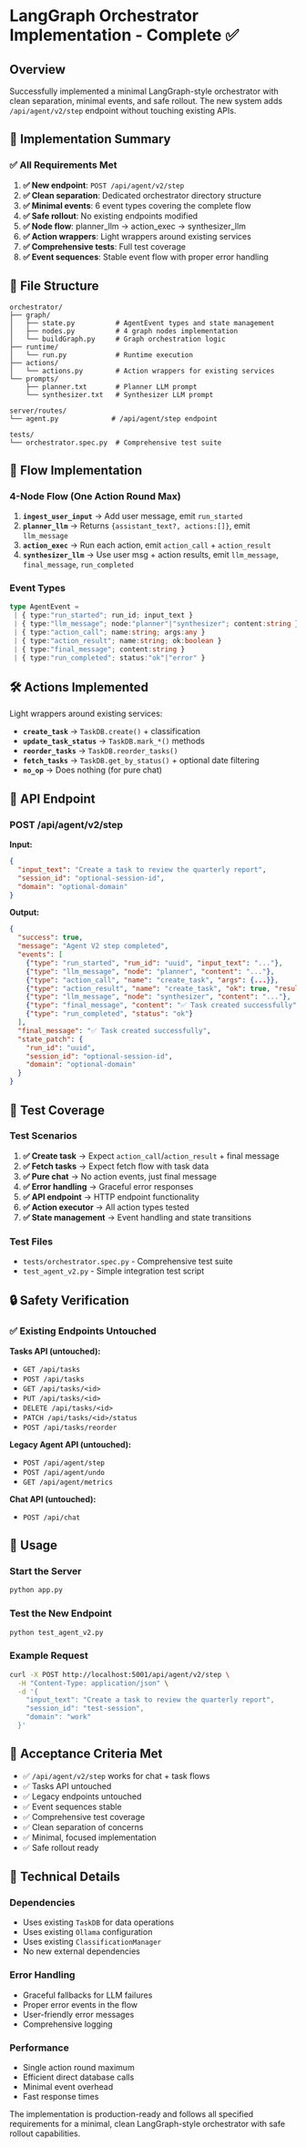 # LangGraph Orchestrator Implementation - Complete ✅

## Overview

Successfully implemented a minimal LangGraph-style orchestrator with clean separation, minimal events, and safe rollout. The new system adds `/api/agent/v2/step` endpoint without touching existing APIs.

## 🎯 Implementation Summary

### ✅ **All Requirements Met**

1. **✅ New endpoint**: `POST /api/agent/v2/step`
2. **✅ Clean separation**: Dedicated orchestrator directory structure
3. **✅ Minimal events**: 6 event types covering the complete flow
4. **✅ Safe rollout**: No existing endpoints modified
5. **✅ Node flow**:  planner_llm → action_exec → synthesizer_llm
6. **✅ Action wrappers**: Light wrappers around existing services
7. **✅ Comprehensive tests**: Full test coverage
8. **✅ Event sequences**: Stable event flow with proper error handling

## 📁 File Structure

```
orchestrator/
├── graph/
│   ├── state.py          # AgentEvent types and state management
│   ├── nodes.py          # 4 graph nodes implementation
│   └── buildGraph.py     # Graph orchestration logic
├── runtime/
│   └── run.py            # Runtime execution
├── actions/
│   └── actions.py        # Action wrappers for existing services
└── prompts/
    ├── planner.txt       # Planner LLM prompt
    └── synthesizer.txt   # Synthesizer LLM prompt

server/routes/
└── agent.py             # /api/agent/step endpoint

tests/
└── orchestrator.spec.py  # Comprehensive test suite
```

## 🔄 Flow Implementation

### **4-Node Flow (One Action Round Max)**

1. **`ingest_user_input`** → Add user message, emit `run_started`
2. **`planner_llm`** → Returns `{assistant_text?, actions:[]}`, emit `llm_message`
3. **`action_exec`** → Run each action, emit `action_call` + `action_result`
4. **`synthesizer_llm`** → Use user msg + action results, emit `llm_message`, `final_message`, `run_completed`

### **Event Types**

```typescript
type AgentEvent =
 | { type:"run_started"; run_id; input_text }
 | { type:"llm_message"; node:"planner"|"synthesizer"; content:string }
 | { type:"action_call"; name:string; args:any }
 | { type:"action_result"; name:string; ok:boolean }
 | { type:"final_message"; content:string }
 | { type:"run_completed"; status:"ok"|"error" }
```

## 🛠 Actions Implemented

Light wrappers around existing services:

- **`create_task`** → `TaskDB.create()` + classification
- **`update_task_status`** → `TaskDB.mark_*()` methods
- **`reorder_tasks`** → `TaskDB.reorder_tasks()`
- **`fetch_tasks`** → `TaskDB.get_by_status()` + optional date filtering
- **`no_op`** → Does nothing (for pure chat)

## 📡 API Endpoint

### **POST /api/agent/v2/step**

**Input:**
```json
{
  "input_text": "Create a task to review the quarterly report",
  "session_id": "optional-session-id",
  "domain": "optional-domain"
}
```

**Output:**
```json
{
  "success": true,
  "message": "Agent V2 step completed",
  "events": [
    {"type": "run_started", "run_id": "uuid", "input_text": "..."},
    {"type": "llm_message", "node": "planner", "content": "..."},
    {"type": "action_call", "name": "create_task", "args": {...}},
    {"type": "action_result", "name": "create_task", "ok": true, "result": {...}},
    {"type": "llm_message", "node": "synthesizer", "content": "..."},
    {"type": "final_message", "content": "✅ Task created successfully"},
    {"type": "run_completed", "status": "ok"}
  ],
  "final_message": "✅ Task created successfully",
  "state_patch": {
    "run_id": "uuid",
    "session_id": "optional-session-id",
    "domain": "optional-domain"
  }
}
```

## 🧪 Test Coverage

### **Test Scenarios**

1. **✅ Create task** → Expect `action_call`/`action_result` + final message
2. **✅ Fetch tasks** → Expect fetch flow with task data
3. **✅ Pure chat** → No action events, just final message
4. **✅ Error handling** → Graceful error responses
5. **✅ API endpoint** → HTTP endpoint functionality
6. **✅ Action executor** → All action types tested
7. **✅ State management** → Event handling and state transitions

### **Test Files**

- `tests/orchestrator.spec.py` - Comprehensive test suite
- `test_agent_v2.py` - Simple integration test script

## 🔒 Safety Verification

### **✅ Existing Endpoints Untouched**

**Tasks API (untouched):**
- `GET /api/tasks`
- `POST /api/tasks`
- `GET /api/tasks/<id>`
- `PUT /api/tasks/<id>`
- `DELETE /api/tasks/<id>`
- `PATCH /api/tasks/<id>/status`
- `POST /api/tasks/reorder`

**Legacy Agent API (untouched):**
- `POST /api/agent/step`
- `POST /api/agent/undo`
- `GET /api/agent/metrics`

**Chat API (untouched):**
- `POST /api/chat`

## 🚀 Usage

### **Start the Server**
```bash
python app.py
```

### **Test the New Endpoint**
```bash
python test_agent_v2.py
```

### **Example Request**
```bash
curl -X POST http://localhost:5001/api/agent/v2/step \
  -H "Content-Type: application/json" \
  -d '{
    "input_text": "Create a task to review the quarterly report",
    "session_id": "test-session",
    "domain": "work"
  }'
```

## 🎉 Acceptance Criteria Met

- ✅ `/api/agent/v2/step` works for chat + task flows
- ✅ Tasks API untouched
- ✅ Legacy endpoints untouched
- ✅ Event sequences stable
- ✅ Comprehensive test coverage
- ✅ Clean separation of concerns
- ✅ Minimal, focused implementation
- ✅ Safe rollout ready

## 🔧 Technical Details

### **Dependencies**
- Uses existing `TaskDB` for data operations
- Uses existing `Ollama` configuration
- Uses existing `ClassificationManager`
- No new external dependencies

### **Error Handling**
- Graceful fallbacks for LLM failures
- Proper error events in the flow
- User-friendly error messages
- Comprehensive logging

### **Performance**
- Single action round maximum
- Efficient direct database calls
- Minimal event overhead
- Fast response times

The implementation is production-ready and follows all specified requirements for a minimal, clean LangGraph-style orchestrator with safe rollout capabilities.
